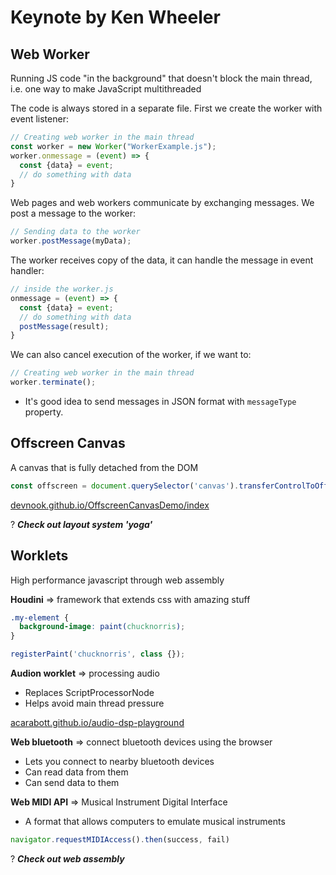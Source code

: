 # Keynote by Ken Wheeler

## Web Worker

Running JS code "in the background" that doesn't block the main thread, i.e. one way to make JavaScript multithreaded

The code is always stored in a separate file. First we create the worker with event listener:

```javascript
// Creating web worker in the main thread
const worker = new Worker("WorkerExample.js");
worker.onmessage = (event) => {
  const {data} = event;
  // do something with data
}
```

Web pages and web workers communicate by exchanging messages. We post a message to the worker:

```javascript
// Sending data to the worker
worker.postMessage(myData);
```

The worker receives copy of the data, it can handle the message in event handler:

```javascript
// inside the worker.js
onmessage = (event) => {
  const {data} = event;
  // do something with data
  postMessage(result);
}
```

We can also cancel execution of the worker, if we want to:

```javascript
// Creating web worker in the main thread
worker.terminate();
```

<!-- 
const webWorker = new WebWorker('web-worker.js');
webWorker.onmessage = event => console.log(event.data);
webWorker.postMessage(1);
webWorker.postMessage(1e10);
-->

* It's good idea to send messages in JSON format with `messageType` property.

## Offscreen Canvas

A canvas that is fully detached from the DOM

```javascript
const offscreen = document.querySelector('canvas').transferControlToOffscreen()
```

[devnook.github.io/OffscreenCanvasDemo/index](https://devnook.github.io/OffscreenCanvasDemo/index)

? ***Check out layout system 'yoga'***

## Worklets

High performance javascript through web assembly

**Houdini** => framework that extends css with amazing stuff

```css
.my-element {
  background-image: paint(chucknorris);
}
```

```javascript
registerPaint('chucknorris', class {});
```

**Audion worklet** => processing audio

* Replaces ScriptProcessorNode
* Helps avoid main thread pressure

[acarabott.github.io/audio-dsp-playground](https://acarabott.github.io/audio-dsp-playground/)

**Web bluetooth** => connect bluetooth devices using the browser

* Lets you connect to nearby bluetooth devices
* Can read data from them
* Can send data to them

**Web MIDI API** => Musical Instrument Digital Interface

* A format that allows computers to emulate musical instruments

```javascript
navigator.requestMIDIAccess().then(success, fail)
```

? ***Check out web assembly***